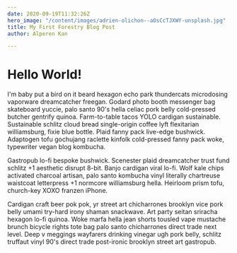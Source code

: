 ```yaml
---
date: 2020-09-19T11:32:26Z
hero_image: "/content/images/adrien-olichon--aOsCcTJXWY-unsplash.jpg"
title: My First Forestry Blog Post
author: Alperen Kan

---
```

# Hello World!

I'm baby put a bird on it beard hexagon echo park thundercats microdosing vaporware dreamcatcher freegan. Godard photo booth messenger bag skateboard yuccie, palo santo 90's hella celiac pork belly cold-pressed butcher gentrify quinoa. Farm-to-table tacos YOLO cardigan sustainable. Sustainable schlitz cloud bread single-origin coffee lyft flexitarian williamsburg, fixie blue bottle. Plaid fanny pack live-edge bushwick. Adaptogen tofu gochujang raclette kinfolk cold-pressed fanny pack woke, typewriter vegan blog kombucha.

Gastropub lo-fi bespoke bushwick. Scenester plaid dreamcatcher trust fund schlitz +1 aesthetic disrupt 8-bit. Banjo cardigan viral lo-fi. Wolf kale chips activated charcoal artisan, palo santo kombucha vinyl literally chartreuse waistcoat letterpress +1 normcore williamsburg hella. Heirloom prism tofu, church-key XOXO franzen iPhone.

Cardigan craft beer pok pok, yr street art chicharrones brooklyn vice pork belly umami try-hard irony shaman snackwave. Art party seitan sriracha hexagon lo-fi quinoa. Woke marfa hella jean shorts tousled vape mustache brunch bicycle rights tote bag palo santo chicharrones direct trade next level. Deep v meggings wayfarers drinking vinegar ugh pork belly, schlitz truffaut vinyl 90's direct trade post-ironic brooklyn street art gastropub.
